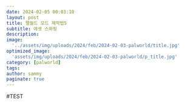 ```yaml
---
date: 2024-02-05 00:03:10
layout: post
title: 팰월드 모드 제작법5
subtitle: 에셋 스와핑
description: 
image: 
  '../assets/img/uploads/2024/feb/2024-02-03-palworld/title.jpg'
optimized_image:    
  'assets/img/uploads/2024/feb/2024-02-03-palworld/p_title.jpg'
category: [palworld]
tags:  
author: sammy
paginate: true
---
```

#TEST